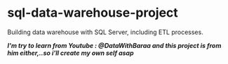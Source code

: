 # sql-data-warehouse-project
Building data warehouse with SQL Server, including ETL processes.


***I'm try to learn from Youtube : @DataWithBaraa and this project is from him either,..so i'll create my own self asap***
